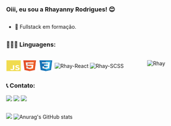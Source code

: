 
<h3>Oiii, eu sou a Rhayanny Rodrigues! 😊</h3>

##

- 🌱 Fullstack em formação.

##
<h3>👩🏻‍💻 Linguagens:</h3>

<div style="display: inline_block"><br>
  <img align="center" alt="Rhay-Js" height="30" width="40" src="https://raw.githubusercontent.com/devicons/devicon/master/icons/javascript/javascript-plain.svg">
  <img align="center" alt="Rhay-HTML" height="30" width="40" src="https://raw.githubusercontent.com/devicons/devicon/master/icons/html5/html5-original.svg">
  <img align="center" alt="Rhay-CSS" height="30" width="40" src="https://raw.githubusercontent.com/devicons/devicon/master/icons/css3/css3-original.svg">
   <img align="center" alt="Rhay-React" height="30" width="40" src="https://upload.wikimedia.org/wikipedia/commons/thumb/a/a7/React-icon.svg/2300px-React-icon.svg.png">
   <img align="center" alt="Rhay-SCSS" height="30" width="40" src="https://cdn-icons-png.flaticon.com/512/5968/5968358.png">
  <img align="right" alt="Rhay" height="120" width="120"  src="Euzinha.png">
  
 ##
  
 <h3>📞 Contato:</h3>
<div> 
  <a href="https://www.instagram.com/rhaay___/" target="_blank"><img src="https://img.shields.io/badge/-Instagram-%23E4405F?style=for-the-badge&logo=instagram&logoColor=white" target="_blank"></a>
  <a href = "mailto:rhayannyrodrigues71@gmail.com"><img src="https://img.shields.io/badge/-Gmail-%23333?style=for-the-badge&logo=gmail&logoColor=white" target="_blank"></a>
  <a href="https://www.linkedin.com/in/rhayanny-rodrigues-76b23728a/" target="_blank"><img src="https://img.shields.io/badge/-LinkedIn-%230077B5?style=for-the-badge&logo=linkedin&logoColor=white" target="_blank"></a> 
</div>

##
![](https://github-readme-stats.vercel.app/api/top-langs/?username=Rhayanny&show_icons=true&theme=radical)
![Anurag's GitHub stats](https://github-readme-stats.vercel.app/api?username=Rhayanny&show_icons=true&theme=radical)
